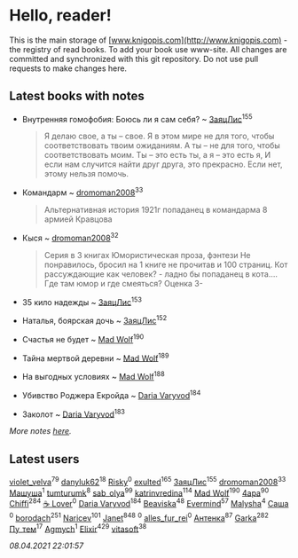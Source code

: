 # Hello, reader!
This is the main storage of [www.knigopis.com](http://www.knigopis.com) - the registry of read books.
To add your book use www-site. All changes are committed and synchronized with this git repository.
Do not use pull requests to make changes here.


## Latest books with notes
* Внутренняя гомофобия: Боюсь ли я сам себя? ~ [ЗаяцЛис](users/112/112388384595246311466-google)<sup>155</sup>
    > Я делаю свое, а ты – свое.
    > Я в этом мире не для того, чтобы соответствовать твоим ожиданиям. 
    > А ты – не для того, чтобы соответствовать моим. 
    > Ты – это есть ты, а я – это есть я, 
    > И если нам случится найти друг друга, это прекрасно. 
    > Если нет, этому нельзя помочь.

* Командарм ~ [dromoman2008](users/444/44461886-yandex)<sup>33</sup>
    > Альтернативная история
    > 1921г попаданец в командарма 8 армией Кравцова

* Кыся ~ [dromoman2008](users/444/44461886-yandex)<sup>32</sup>
    > Серия в 3 книгах
    > Юмористическая проза, фэнтези
    > Не понравилось, бросил на 1 книге не прочитав и 100 страниц. Кот рассуждающие как человек? - ладно бы попаданец в кота.... Где там юмор и где смеяться?
    > Оценка 3-

* 35 кило надежды ~ [ЗаяцЛис](users/112/112388384595246311466-google)<sup>153</sup>

* Наталья, боярская дочь ~ [ЗаяцЛис](users/112/112388384595246311466-google)<sup>152</sup>

* Счастья не будет ~ [Mad Wolf](users/947/94738840-vkontakte)<sup>190</sup>

* Тайна мертвой деревни ~ [Mad Wolf](users/947/94738840-vkontakte)<sup>189</sup>

* На выгодных условиях ~ [Mad Wolf](users/947/94738840-vkontakte)<sup>188</sup>

* Убивство Роджера Екройда ~ [Daria Varyvod](users/829/829893410524253-facebook)<sup>184</sup>

* Заколот ~ [Daria Varyvod](users/829/829893410524253-facebook)<sup>183</sup>


_More notes [here](latest_books_with_notes.md)._


## Latest users
[violet_velva](users/116/116961712580551399099-google)<sup>79</sup> 
[danyluk62](users/374/374149854-vkontakte)<sup>18</sup> 
[Risky](users/107/107060344012113539390-google)<sup>0</sup> 
[exulted](users/100/100599204551896265722-google)<sup>165</sup> 
[ЗаяцЛис](users/112/112388384595246311466-google)<sup>155</sup> 
[dromoman2008](users/444/44461886-yandex)<sup>33</sup> 
[Машуша](users/105/105870511513917298315-google)<sup>1</sup> 
[tumturumk](users/135/135685382-vkontakte)<sup>8</sup> 
[sab_olya](users/139/139338401-vkontakte)<sup>99</sup> 
[katrinvredina](users/233/2336755-vkontakte)<sup>114</sup> 
[Mad Wolf](users/947/94738840-vkontakte)<sup>190</sup> 
[4apa](users/117/117392596378069249667-google)<sup>90</sup> 
[Chiffi](users/105/105831994080785626680-google)<sup>284</sup> 
[☕ Lover](users/152/15251310795888048195-mailru)<sup>0</sup> 
[Daria Varyvod](users/829/829893410524253-facebook)<sup>184</sup> 
[Beaviska](users/102/10202544960024508-facebook)<sup>48</sup> 
[Evermind](users/302/302928912-vkontakte)<sup>57</sup> 
[Malysha](users/412/4129490930435358-facebook)<sup>4</sup> 
[Саша ](users/106/106329452642535622141-google)<sup>0</sup> 
[borodach](users/157/15706320-vkontakte)<sup>251</sup> 
[Naricev](users/107/107090515204537133928-google)<sup>101</sup> 
[Janet](users/108/108113656204404967440-google)<sup>848</sup> 
[](users/116/116248373007179178601-google)<sup>0</sup> 
[alles_fur_rei](users/213/213314465-vkontakte)<sup>0</sup> 
[Антенка](users/118/118158645037334943900-google)<sup>87</sup> 
[Garka](users/115/115753719718250012620-google)<sup>282</sup> 
[Пу_тем](users/344/3448154788585127-facebook)<sup>17</sup> 
[Agmych](users/174/174733033-vkontakte)<sup>1</sup> 
[Elixir](users/115/115826717712507836033-google)<sup>429</sup> 
[vitasoft](users/474/47446642-vkontakte)<sup>38</sup> 


_08.04.2021 22:01:57_
